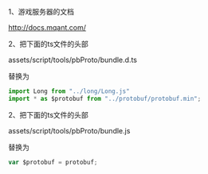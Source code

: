 1、游戏服务器的文档

http://docs.mqant.com/

2、把下面的ts文件的头部

assets/script/tools/pbProto/bundle.d.ts

替换为
```js
import Long from "../long/Long.js"
import * as $protobuf from "../protobuf/protobuf.min";
```
2、把下面的ts文件的头部

assets/script/tools/pbProto/bundle.js

替换为
```js
var $protobuf = protobuf;
```
